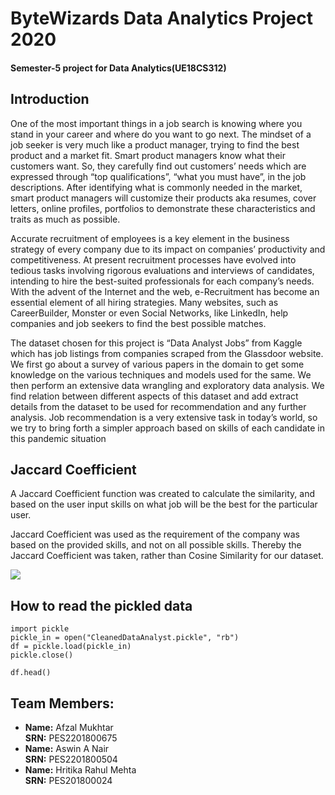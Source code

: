 # ByteWizards Data Analytics Project 2020
#### Semester-5 project for Data Analytics(UE18CS312)

## Introduction
One of the most important things in a job search is
knowing where you stand in your career and where do you
want to go next. The mindset of a job seeker is very much like
a product manager, trying to find the best product and a
market fit. Smart product managers know what their
customers want. So, they carefully find out customers’ needs
which are expressed through “top qualifications”, “what you
must have”, in the job descriptions. After identifying what is
commonly needed in the market, smart product managers will
customize their products aka resumes, cover letters, online
profiles, portfolios to demonstrate these characteristics and
traits as much as possible.

Accurate recruitment of employees is a key element
in the business strategy of every company due to its impact
on companies’ productivity and competitiveness. At present
recruitment processes have evolved into tedious tasks
involving rigorous evaluations and interviews of candidates,
intending to hire the best-suited professionals for each
company’s needs. With the advent of the Internet and the
web, e-Recruitment has become an essential element of all
hiring strategies. Many websites, such as CareerBuilder,
Monster or even Social Networks, like LinkedIn, help
companies and job seekers to find the best possible matches.

The dataset chosen for this project is “Data Analyst Jobs” from
Kaggle which has job listings from companies scraped from
the Glassdoor website. We first go about a survey of various
papers in the domain to get some knowledge on the various
techniques and models used for the same. We then perform
an extensive data wrangling and exploratory data analysis.
We find relation between different aspects of this dataset and
add extract details from the dataset to be used for
recommendation and any further analysis. Job
recommendation is a very extensive task in today’s world, so
we try to bring forth a simpler approach based on skills of
each candidate in this pandemic situation

## Jaccard Coefficient
A Jaccard Coefficient function was created to
calculate the similarity, and based on the user input skills on
what job will be the best for the particular user. 

Jaccard Coefficient was used as the requirement of the company was
based on the provided skills, and not on all possible skills.
Thereby the Jaccard Coefficient was taken, rather than
Cosine Similarity for our dataset.

<img src="https://render.githubusercontent.com/render/math?math=J = {|A \cup B|/|A \cap B| }">

## How to read the pickled data
```
import pickle
pickle_in = open("CleanedDataAnalyst.pickle", "rb")
df = pickle.load(pickle_in)
pickle.close()

df.head()
```

## Team Members:
- <b>Name:</b> Afzal Mukhtar<br><b>SRN:</b> PES2201800675 
- <b>Name:</b> Aswin A Nair<br><b>SRN:</b> PES2201800504 
- <b>Name:</b> Hritika Rahul Mehta<br><b>SRN:</b> PES201800024
